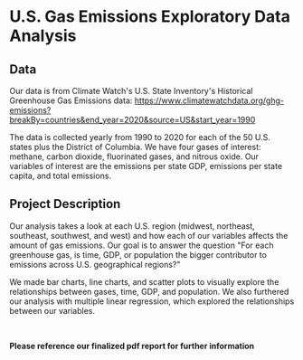 # U.S. Gas Emissions Exploratory Data Analysis

## Data
Our data is from Climate Watch's U.S. State Inventory's Historical Greenhouse Gas Emissions data: https://www.climatewatchdata.org/ghg-emissions?breakBy=countries&end_year=2020&source=US&start_year=1990

The data is collected yearly from 1990 to 2020 for each of the 50 U.S. states plus the District of Columbia. We have four gases of interest: methane, carbon dioxide, fluorinated gases, and nitrous oxide. Our variables of interest are the emissions per state GDP, emissions per state capita, and total emissions.

## Project Description
Our analysis takes a look at each U.S. region (midwest, northeast, southeast, southwest, and west) and how each of our variables affects the amount of gas emissions. Our goal is to answer the question "For each greenhouse gas, is time, GDP, or population the bigger contributor to emissions across U.S. geographical regions?"

We made bar charts, line charts, and scatter plots to visually explore the relationships between gases, time, GDP, and population. We also furthered our analysis with multiple linear regression, which explored the relationships between our variables.

<br/>

**Please reference our finalized pdf report for further information**

